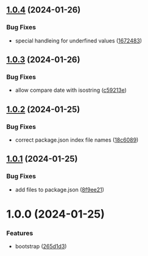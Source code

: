 ## [1.0.4](https://github.com/michael-land/extract-modified-properties/compare/v1.0.3...v1.0.4) (2024-01-26)


### Bug Fixes

* special handleing for underfined values ([1672483](https://github.com/michael-land/extract-modified-properties/commit/167248368ddac5c1b76598593ebbb4d7b7659310))

## [1.0.3](https://github.com/michael-land/extract-modified-properties/compare/v1.0.2...v1.0.3) (2024-01-26)


### Bug Fixes

* allow compare date with isostring ([c59213e](https://github.com/michael-land/extract-modified-properties/commit/c59213ea42943c1106ddc359b6c7e781cfcd1408))

## [1.0.2](https://github.com/michael-land/extract-modified-properties/compare/v1.0.1...v1.0.2) (2024-01-25)


### Bug Fixes

* correct package.json index file names ([18c6089](https://github.com/michael-land/extract-modified-properties/commit/18c6089e38912940fe69ab2fa344f66b9d76109e))

## [1.0.1](https://github.com/michael-land/extract-modified-properties/compare/v1.0.0...v1.0.1) (2024-01-25)


### Bug Fixes

* add files to package.json ([8f9ee21](https://github.com/michael-land/extract-modified-properties/commit/8f9ee217dacd23497984adf95293b64a473bbaa9))

# 1.0.0 (2024-01-25)


### Features

* bootstrap ([265d1d3](https://github.com/michael-land/extract-modified-properties/commit/265d1d37398827755701a51667a3fa0ef0a269dc))
